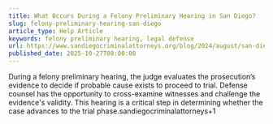 ```yaml
---
title: What Occurs During a Felony Preliminary Hearing in San Diego?
slug: felony-preliminary-hearing-san-diego
article_type: Help Article
keywords: felony preliminary hearing, legal defense
url: https://www.sandiegocriminalattorneys.org/blog/2024/august/san-diego-ca-crime-rate-latest-statistics/
published_date: 2025-10-27T00:00:00
---
```


During a felony preliminary hearing, the judge evaluates the prosecution’s evidence to decide if probable cause exists to proceed to trial. Defense counsel has the opportunity to cross-examine witnesses and challenge the evidence's validity. This hearing is a critical step in determining whether the case advances to the trial phase.sandiegocriminalattorneys+1